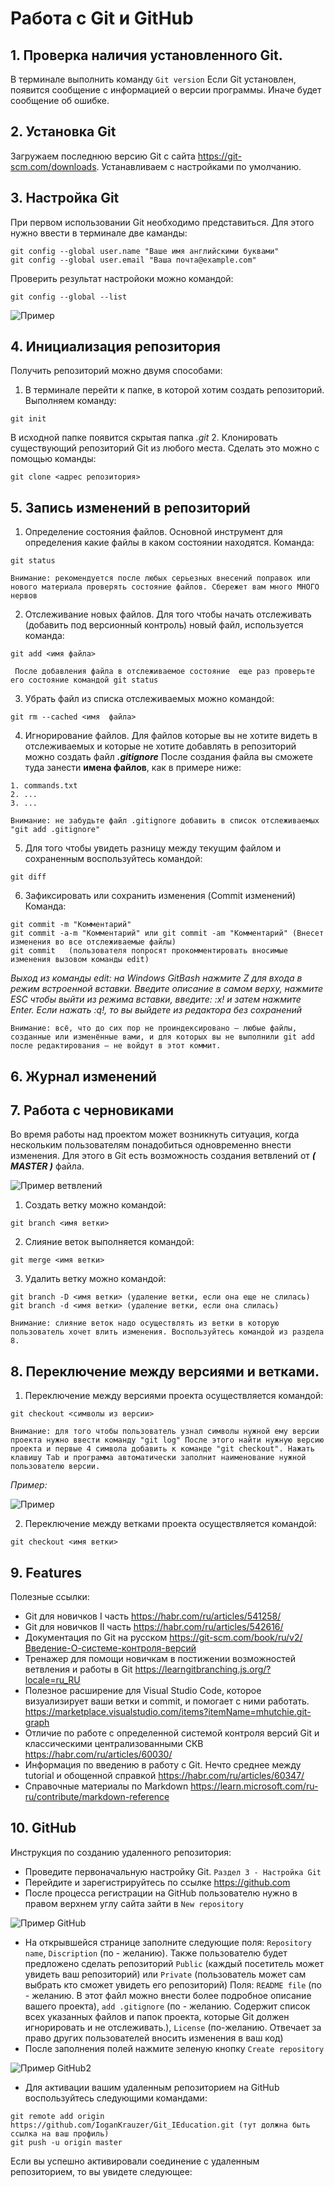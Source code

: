 # Работа с Git и GitHub

## 1. Проверка наличия установленного Git.
В терминале выполнить команду `Git version`
Если Git установлен, появится сообщение с информацией о версии программы. Иначе будет сообщение об ошибке.

## 2. Установка Git
Загружаем последнюю версию Git с сайта https://git-scm.com/downloads.
Устанавливаем с настройками по умолчанию.

## 3. Настройка Git
При первом использовании Git необходимо представиться. Для этого нужно ввести в терминале две каманды:
```
git config --global user.name "Ваше имя английскими буквами"
git config --global user.email "Ваша почта@example.com"
```
Проверить результат настройоки можно командой:
```
git config --global --list
```
![Пример](GitHub3.png)

## 4. Инициализация репозитория
Получить репозиторий можно двумя способами:
1. В терминале перейти к папке, в которой хотим создать репозиторий. Выполняем команду:
```
git init
```
В исходной папке появится скрытая папка *.git*
2. Клонировать существующий репозиторий Git из любого места. Сделать это можно с помощью команды:
```
git clone <адрес репозитория>
```
## 5. Запись изменений в репозиторий

1. Определение состояния файлов. Основной инструмент для определения какие файлы в каком состоянии находятся. Команда:
```
git status
```
`Внимание: рекомендуется после любых серьезных внесений поправок или нового материала проверять состояние файлов. Сбережет вам много МНОГО нервов` 

2. Отслеживание новых файлов. Для того чтобы начать отслеживать (добавить под версионный контроль) новый файл, используется команда:
```
git add <имя файла> 
```
` После добавления файла в отслеживаемое состояние  еще раз проверьте его состояние командой git status`

3. Убрать файл из списка отслеживаемых можно командой:
```
git rm --cached <имя  файла>
```

4. Игнорирование файлов. Для файлов которые вы не хотите видеть в отслеживаемых и которые не хотите добавлять в репозиторий можно создать файл ***.gitignore***
После создания файла вы сможете туда занести __имена файлов__, как в примере ниже:
```
1. commands.txt
2. ...
3. ...
```
`Внимание: не забудьте файл .gitignore добавить в список отслеживаемых  "git add .gitignore"`

5. Для того чтобы увидеть разницу между текущим файлом и сохраненным воспользуйтесь командой:
```
git diff
```
6. Зафиксировать или сохранить изменения (Commit изменений)
Команда:
```
git commit -m "Комментарий" 
git commit -a-m "Комментарий" или git commit -am "Комментарий" (Внесет изменения во все отслеживаемые файлы)
git commit   (пользователя попросят прокомментировать вносимые изменения вызовом команды edit)
```
*Выход из команды edit: на Windows GitBash нажмите Z для входа в режим встроенной вставки. Введите описание в самом верху, нажмите ESC чтобы выйти из режима вставки, введите: :x! и затем нажмите Enter. Если нажать :q!, то вы выйдете из редактора без сохранений*

`Внимание: всё, что до сих пор не проиндексировано — любые файлы, созданные или изменённые вами, и для которых вы не выполнили git add после редактирования — не войдут в этот коммит. `



## 6. Журнал изменений

## 7. Работа с черновиками

Во время работы над проектом может возникнуть ситуация, когда нескольким пользователям понадобиться одновременно внести изменения. Для этого в Git есть возможность создания ветвлений от ___( MASTER )___ файла. 

![Пример ветвлений](exam.png)

1. Создать ветку можно командой:
```
git branch <имя ветки>
```
2. Слияние веток выполняется командой:
```
git merge <имя ветки>
```
3. Удалить ветку можно командой:
```
git branch -D <имя ветки> (удаление ветки, если она еще не слилась)
git branch -d <имя ветки> (удаление ветки, если она слилась)
```
`Внимание: слияние веток надо осуществлять из ветки в которую пользователь хочет влить изменения. Воспользуйтесь командой из раздела 8.` 

## 8. Переключение между версиями и ветками.
1. Переключение между версиями проекта осуществляется командой:
```
git checkout <символы из версии>
```
`Внимание: для того чтобы пользователь узнал символы нужной ему версии проекта нужно ввести команду "git log" После этого найти нужную версию проекта и первые 4 символа добавить к команде "git checkout". Нажать клавишу Tab и программа автоматически заполнит наименование нужной пользователю версии.`

*Пример:*

![Пример](ExampleCheck.png)

2. Переключение между ветками проекта осуществляется командой:
```
git checkout <имя ветки>
```

## 9. Features

Полезные ссылки:
* Git для новичков I часть  https://habr.com/ru/articles/541258/
* Git для новичков II часть https://habr.com/ru/articles/542616/
* Документация по Git на русском https://git-scm.com/book/ru/v2/Введение-О-системе-контроля-версий
* Тренажер для помощи новичкам в постижении возможностей ветвления и работы в Git  https://learngitbranching.js.org/?locale=ru_RU
* Полезное расширение для Visual Studio Code, которое визуализирует ваши ветки и commit, и помогает с ними работать.  https://marketplace.visualstudio.com/items?itemName=mhutchie.git-graph
* Отличие по работе с определенной системой контроля версий Git и классическими централизованными СКВ https://habr.com/ru/articles/60030/
* Информация по введению в работу с Git. Нечто среднее между tutorial и обощенной справкой https://habr.com/ru/articles/60347/
* Справочные материалы по Markdown https://learn.microsoft.com/ru-ru/contribute/markdown-reference

 
## 10. GitHub

Инструкция по созданию удаленного репозитория:
* Проведите первоначальную настройку Git. `Раздел 3 - Настройка Git`
* Перейдите и зарегистрируйтесь по ссылке https://github.com
* После процесса регистрации на GitHub пользователю нужно в правом верхнем углу сайта зайти в `New repository`

![Пример GitHub](GitHub1.png) 

* На открывшейся странице заполните следующие поля: `Repository name`, `Discription` (по - желанию). Также пользователю будет предложено сделать репозиторий `Public` (каждый посетитель может увидеть ваш репозиторий) или `Private` (пользователь может сам выбрать кто сможет увидеть его репозиторий) Поля: `README file` (по - желанию. В этот файл можно внести более подробное описание вашего проекта), `add .gitignore` (по - желанию. Содержит список всех указанных файлов и папок проекта, которые Git должен игнорировать и не отслеживать.), `License` (по-желанию. Отвечает за право других пользователей вносить изменения в ваш код)
* После заполнения полей нажмите зеленую кнопку `Create repository`

![Пример GitHub2](GitHub2.png)

* Для активации вашим удаленным репозиторием на GitHub воспользуйтесь следующими командами:
```
git remote add origin https://github.com/IoganKrauzer/Git_IEducation.git (тут должна быть ссылка на ваш профиль)
git push -u origin master
```
Если вы успешно активировали соединение с удаленным репозиторием, то вы увидете следующее:

